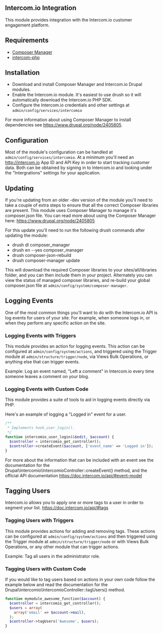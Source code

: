 ## Intercom.io Integration

This module provides integration with the Intercom.io customer engagement
platform.

## Requirements
- [Composer Manager](https://www.drupal.org/project/composer_manager)
- [intercom-php](https://github.com/intercom/intercom-php)

## Installation
- Download and install Composer Manager and Intercom.io Drupal modules.
- Enable the Intercom.io module. It's easiest to use drush so it will
  automatically download the Intercom.io PHP SDK.
- Configure the Intercom.io credentials and other settings at
  `admin/config/services/intercomio`

For more information about using Composer Manager to install dependencies see
https://www.drupal.org/node/2405805.

## Configuration

Most of the module's configuration can be handled at `admin/config/services/intercomio`.
At a minimum you'll need an http://intercom.io App ID and API Key in order to
start tracking customer data. Both can be obtained by signing in to Intercom.io
and looking under the "Intergrations" settings for your application.

## Updating

If you're updating from an older -dev version of the module you'll need to take
a couple of extra steps to ensure that all the correct Composer libraries are
present. This module uses Composer Manager to manage it's composer.json file.
You can read more about using the Composer Manager here: https://www.drupal.org/node/2405805

For this update you'll need to run the following drush commands after updating
the module:

- drush dl composer_manager
- drush en --yes composer_manager
- drush composer-json-rebuild
- drush composer-manager update

This will download the required Composer libraries to your sites/all/libraries
folder, and you can then include them in your project. Alternately you can view
the status of managed composer libraries, and re-build your global composer.json
file at `admin/config/system/composer-manager`.

## Logging Events

One of the most common things you'll want to do with the Intercom.io API is log
events for users of your site. For example, when someone logs in, or when they
perform any specific action on the site.

### Logging Events with Triggers

This module provides an action for logging events. This action can be configured
at `admin/config/system/actions`, and triggered using the Trigger module at
`admin/structure/trigger/node`, via Views Bulk Operations, or anything else that
can trigger events.

Example: Log an event named, "Left a comment" in Intercom.io every time someone
leaves a comment on your blog.

### Logging Events with Custom Code

This module provides a suite of tools to aid in logging events directly via PHP.

Here's an example of logging a "Logged in" event for a user.

```php
/**
 * Implements hook_user_login().
 */
function intercomio_user_login(&$edit, $account) {
  $controller = intercomio_get_controller();
  $controller->createEvent($account, ['event_name' => 'Logged in']);
}
```

For more about the information that can be included with an event see the
documentation for the Drupal\intercomio\IntercomioController::createEvent()
method, and the official API documentation https://doc.intercom.io/api/#event-model

## Tagging Users

Intercom.io allows you to apply one or more tags to a user in order to segment
your list. https://doc.intercom.io/api/#tags

### Tagging Users with Triggers

This module provides actions for adding and removing tags. These actions can be
configured at `admin/config/system/actions` and then triggered using the
Trigger module at `admin/structure/trigger/node` or with Views Bulk Operations,
or any other module that can trigger actions.

Example: Tag all users in the administrator role.

### Tagging Users with Custom Code

If you would like to tag users based on actions in your own code follow the
example below and read the documentation for the Drupal\intercomio\IntercomioController::tagUsers()
method.

```php
function mymodule_awesome_function($account) {
  $controller = intercomio_get_controller();
  $users = array(
    array('email' => $account->mail),
  );
  $controller->tagUsers('Awesome', $users);
}
```

